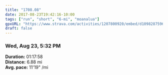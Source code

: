 ```yaml
---
title: "1708.08"
date: 2017-08-23T19:42:16-10:00
tags: ["run", "short", "6-mi", "moanalua"]
gpxURL: "https://www.strava.com/activities/1207800920/embed/d1098287596e85fce194bcf1cd8916ed010e3338"
draft: false
---
```


### Wed, Aug 23, 5:32 PM

**Duration:** 01:17:58  
**Distance:** 6.88 mi  
**Avg. pace:** 11'19" /mi